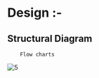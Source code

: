 # Design :-
 ## Structural Diagram 
        Flow charts
 ![5](https://user-images.githubusercontent.com/55504490/142439093-c0dda21c-3276-4c5d-8ba0-20626f787602.jpg)
       
